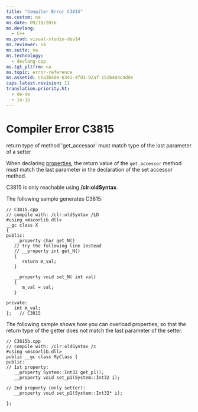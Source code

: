```yaml
---
title: "Compiler Error C3815"
ms.custom: na
ms.date: 09/18/2016
ms.devlang: 
  - C++
ms.prod: visual-studio-dev14
ms.reviewer: na
ms.suite: na
ms.technology: 
  - devlang-cpp
ms.tgt_pltfrm: na
ms.topic: error-reference
ms.assetid: c5a3b404-6341-4fd3-92af-152b404c4dde
caps.latest.revision: 11
translation.priority.ht: 
  - de-de
  - ja-jp
---
```

# Compiler Error C3815
return type of method 'get_accessor' must match type of the last parameter of a setter  
  
 When declaring [properties](../vs140/__property.md), the return value of the `get_accessor` method must match the last parameter in the declaration of the set accessor method.  
  
 C3815 is only reachable using **/clr:oldSyntax**.  
  
 The following sample generates C3815:  
  
```  
// C3815.cpp  
// compile with: /clr:oldSyntax /LD  
#using <mscorlib.dll>  
__gc class X  
{  
public:  
   __property char get_N()  
   // try the following line instead  
   // __property int get_N()  
   {  
      return m_val;  
   }  
  
   __property void set_N( int val)  
   {  
      m_val = val;  
   }  
  
private:  
   int m_val;  
};   // C3815  
```  
  
 The following sample shows how you can overload properties, so that the return type of the getter does not match the last parameter of the setter.  
  
```  
// C3815b.cpp  
// compile with: /clr:oldSyntax /c  
#using <mscorlib.dll>  
public __gc class MyClass {  
public:  
// 1st property:  
   __property System::Int32 get_p1();  
   __property void set_p1(System::Int32 i);  
  
// 2nd property (only setter):  
   __property void set_p1(System::Int32* i);  
  
};  
```